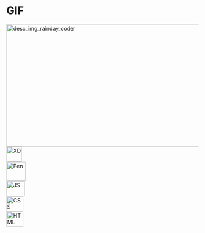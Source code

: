 # GIF
<img src="https://i.pinimg.com/originals/b5/fd/3f/b5fd3fbe984103e08b9482471484394b.gif" height=320 width=560  border-radius=10% alt="desc_img_rainday_coder"/>
<br>
<img src="https://brandslogos.com/wp-content/uploads/thumbs/adobe-xd-logo-vector.svg" height=40 width=40 alt="XD"/>
<br>
<img src="https://www.shareicon.net/data/512x512/2015/09/04/95575_codepen_512x512.png" height=50 width=50 alt="Pen"/>
<br>
<img src = "https://logospng.org/download/javascript/logo-javascript-icon-1024.png" height=40 width=48 alt="JS"/>
<br>
<img src = "https://logospng.org/download/css-3/logo-css-3-2048.png" height=40 width=44 alt="CSS"/>
<br>
<img src = "https://logospng.org/download/html-5/logo-html-5-2048.png" height=40 width=44 alt="HTML"/>
